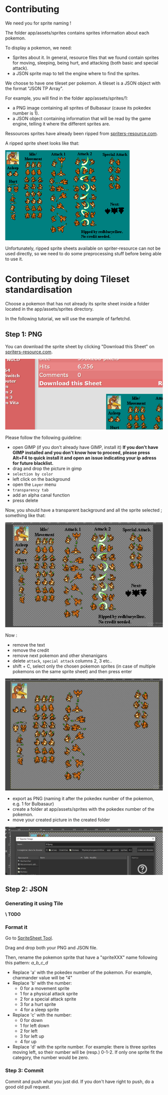 # Contributing

We need you for sprite naming !

The folder app/assets/sprites contains sprites information about each pokemon.

To display a pokemon, we need: 

  - Sprites about it. In general, resource files that we found contain sprites for moving, sleeping, being hurt, and attacking (both basic and special attack).
  - a JSON sprite map to tell the engine where to find the sprites.
 
We choose to have one tileset per pokemon. A tileset is a JSON object with the format "JSON TP Array".
 
For example, you will find in the folder app/assets/sprites/1:

  - a PNG image containing all sprites of Bulbasaur (cause its pokedex number is 1).
  - a JSON object containing information that will be read by the game engine, telling it where the different sprites are.

Ressources sprites have already been ripped from [spriters-resource.com](https://www.spriters-resource.com/ds_dsi/pokemonmysterydungeonexplorersoftimedarkness/).
 
A ripped sprite sheet looks like that:

![farfetchd sprites](/screenshot/farfetchd.png)

Unfortunately, ripped sprite sheets available on spriter-resource can not be used directly, so we need to do some preprocessing stuff before being able to use it.

# Contributing by doing Tileset standardisation

Choose a pokemon that has not already its sprite sheet inside a folder located in the app/assets/sprites directory.

In the following tutorial, we will use the example of farfetchd.

## Step 1: PNG

You can download the sprite sheet by clicking "Download this Sheet" on [spriters-resource.com](https://www.spriters-resource.com/ds_dsi/pokemonmysterydungeonexplorersoftimedarkness/).

![farfetchd sprites](/screenshot/downloadThisSheet.PNG)

Please follow the following guideline:

  - open GIMP (if you don't already have GIMP, install it)
    **If you don't have GIMP installed and you don't know how to proceed, please press Alt+F4 to quick install it and open an issue indicating your ip adress for future blacklist.**
  - drag and drop the picture in gimp
  - `selection by color`
  - left click on the background
  - open the `Layer` menu
  - `transparency tab`
  - add an alpha canal function
  - press delete 

Now, you should have a transparent background and all the sprite selected ; something like that:

![transparentBackground sprites](/screenshot/transparentBackground.PNG)

Now :

  - remove the text
  - remove the credit
  - remove next pokemon and other shenanigans
  - delete `attack`, `special attack` columns 2, 3 etc..
  - shift + C, select only the chosen pokemon sprites (in case of multiple pokemons on the same sprite sheet) and then press enter

![allStepDown sprites](/screenshot/allStepDown.PNG)

  - export as PNG (naming it after the pokedex number of the pokemon, e.g. 1 for Bulbasaur)
  - create a folder at app/assets/sprites with the pokedex number of the pokemon.
  - move your created picture in the created folder

![saveAs sprites](/screenshot/saveAs.PNG)

## Step 2: JSON

### Generating it using Tile

**\\ TODO**

### Format it

Go to [SpriteSheet Tool](https://www.leshylabs.com/apps/sstool/).

Drag and drop both your PNG and JSON file.

Then, rename the pokemon sprite that have a "spriteXXX" name following this pattern: *a_b_c_d*

  - Replace 'a' with the pokedex number of the pokemon. For example, charmander value will be "4"
  - Replace 'b' with the number:
    - 0 for a movement sprite
    - 1 for a physical attack sprite
    - 2 for a special attack sprite
    - 3 for a hurt sprite
    - 4 for a sleep sprite
  - Replace 'c' with the number:
    - 0 for down
    - 1 for left down
    - 2 for left
    - 3 for left up
    - 4 for up
  - Replace 'd' with the sprite number. For example: there is three sprites moving left, so their number will be (resp.) 0-1-2. If only one sprite fit the category, the number would be zero.

### Step 3: Commit

Commit and push what you just did. If you don't have right to push, do a good old pull request.

